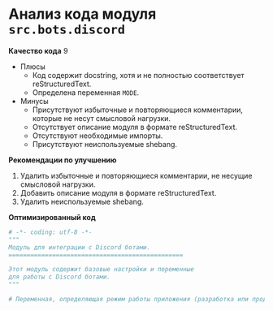 # Анализ кода модуля `src.bots.discord`

**Качество кода**
9
- Плюсы
    - Код содержит docstring, хотя и не полностью соответствует reStructuredText.
    - Определена переменная `MODE`.
- Минусы
    - Присутствуют избыточные и повторяющиеся комментарии, которые не несут смысловой нагрузки.
    - Отсутствует описание модуля в формате reStructuredText.
    - Отсутствуют необходимые импорты.
    - Присутствуют неиспользуемые shebang.

**Рекомендации по улучшению**

1.  Удалить избыточные и повторяющиеся комментарии, не несущие смысловой нагрузки.
2.  Добавить описание модуля в формате reStructuredText.
3.  Удалить неиспользуемые shebang.

**Оптимизированный код**

```python
# -*- coding: utf-8 -*-
"""
Модуль для интеграции с Discord ботами.
================================================

Этот модуль содержит базовые настройки и переменные
для работы с Discord ботами.
"""

# Переменная, определяющая режим работы приложения (разработка или продакшн).

```